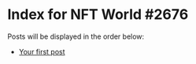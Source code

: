 # Index for NFT World #2676
Posts will be displayed in the order below:

- [Your first post](./001-first.md)

